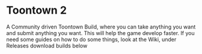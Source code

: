 # Toontown 2

A Community driven Toontown Build, where you can take anything you want and submit anything you want. This will help the game develop faster. If you need some guides on how to do some things, look at the Wiki, under Releases download builds below
